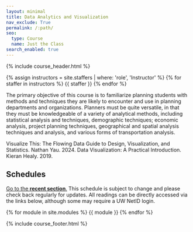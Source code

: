```yaml
---
layout: minimal
title: Data Analytics and Visualization
nav_exclude: True
permalink: /:path/
seo:
  type: Course
  name: Just the Class
search_enabled: true
---
```


{% include course_header.html %}

{% assign instructors = site.staffers | where: 'role', 'Instructor' %}
{% for staffer in instructors %}
{{ staffer }}
{% endfor %}

<!--## Table of Contents
{: .no_toc}

1. TOC
{:toc}

## Announcements

Newest announcements below and check [all announcements](announcements.md).
{% assign announcements = site.announcements | reverse %}
{% for announcement in announcements %}
{{ announcement }}
{% break %}
{% endfor %}-->


The primary objective of this course is to familiarize planning students with methods and
techniques they are likely to encounter and use in planning departments and
organizations. Planners must be quite versatile, in that they must be knowledgeable of a
variety of analytical methods, including statistical analysis and techniques, demographic
techniques; economic analysis, project planning techniques, geographical and spatial
analysis techniques and analysis, and various forms of transportation analysis.


Visualize This: The Flowing Data Guide to Design, Visualization, and Statistics. Nathan Yau. 2024. 
Data Visualization: A Practical Introduction. Kieran Healy. 2019.
## Schedules
<a href="#recent"><i class="fa-solid fa-square-arrow-up-right" style="color: #000000;"></i> Go to the **recent section**.</a> This schedule is subject to change and please check back regularly for updates. All readings can be directly accessed via the links below, although some may require a UW NetID login. 

{% for module in site.modules %}
{{ module }}
{% endfor %}

{% include course_footer.html %}



